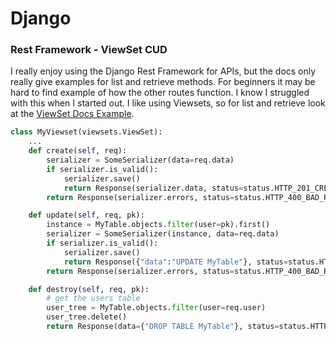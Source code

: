 # Django

### Rest Framework - ViewSet CUD

I really enjoy using the Django Rest Framework for APIs, but the docs only really give examples for list and retrieve methods. For beginners it may be hard to find example of how the other routes function. I know I struggled with this when I started out. I like using Viewsets, so for list and retrieve look at the [ViewSet Docs Example](https://www.django-rest-framework.org/api-guide/viewsets/#example).

```python
class MyViewset(viewsets.ViewSet):
    ...
    def create(self, req):
        serializer = SomeSerializer(data=req.data)
        if serializer.is_valid():
            serializer.save()
            return Response(serializer.data, status=status.HTTP_201_CREATED)
        return Response(serializer.errors, status=status.HTTP_400_BAD_REQUEST)

    def update(self, req, pk):
        instance = MyTable.objects.filter(user=pk).first()
        serializer = SomeSerializer(instance, data=req.data)
        if serializer.is_valid():
            serializer.save()
            return Response({"data":"UPDATE MyTable"}, status=status.HTTP_204_NO_CONTENT)
        return Response(serializer.errors, status=status.HTTP_400_BAD_REQUEST)

    def destroy(self, req, pk):
        # get the users table
        user_tree = MyTable.objects.filter(user=req.user)
        user_tree.delete()
        return Response(data={"DROP TABLE MyTable"}, status=status.HTTP_204_NO_CONTENT)
```
